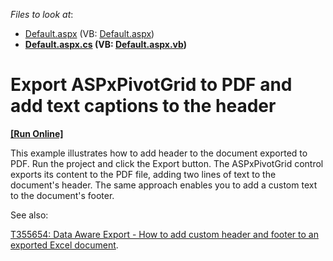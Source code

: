 <!-- default file list -->
*Files to look at*:

* [Default.aspx](./CS/Default.aspx) (VB: [Default.aspx](./VB/Default.aspx))
* **[Default.aspx.cs](./CS/Default.aspx.cs) (VB: [Default.aspx.vb](./VB/Default.aspx.vb))**
<!-- default file list end -->
# Export ASPxPivotGrid to PDF and add text captions to the header
<!-- run online -->
**[[Run Online]](https://codecentral.devexpress.com/e1188/)**
<!-- run online end -->


This example illustrates how to add header to the document exported to PDF.
Run the project and click the Export button. The ASPxPivotGrid control exports its content to the PDF file, adding two lines of text to the document's header. The same approach enables you to add a custom text to the document's footer.

See also:

<a href="https://www.devexpress.com/Support/Center/p/T355654">T355654: Data Aware Export - How to add custom header and footer to an exported Excel document</a>.


